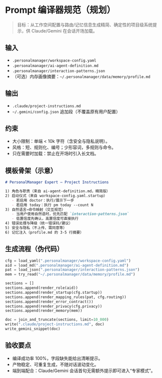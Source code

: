 # Prompt 编译器规范（规划）

> 目标：从工作空间配置与路由/记忆信息生成精简、确定性的项目级系统提示，供 Claude/Gemini 在会话开场加载。

## 输入
- `.personalmanager/workspace-config.yaml`
- `.personalmanager/ai-agent-definition.md`
- `.personalmanager/interaction-patterns.json`
- （可选）内存画像摘要：`~/.personalmanager/data/memory/profile.md`

## 输出
- `.claude/project-instructions.md`
- `~/.gemini/config.json` 追加段（不覆盖原有用户配置）

## 约束
- 大小限制：单端 < 10k 字符（含安全与隐私说明）。
- 风格：短、规则化、编号；少形容词，多规则与命令。
- 只在需要时加载：禁止在开场时引入长文档。

## 模板骨架（示意）
```md
# PersonalManager Expert — Project Instructions

1) 角色与职责（来自 ai-agent-definition.md，精简版）
2) 启动仪式（来自 workspace-config.yaml.startup）
   - 若启用 doctor：执行/展示下一步
   - 若启用 today：执行 pm today --count N
3) 自然语言→命令映射（交互规范）
   - 当用户使用自然语时，优先匹配 `interaction-patterns.json`
   - 低置信度先确认，高置信度可直接执行
4) 错误处理与降级（统一错误码/建议）
5) 安全与隐私（不上传、需同意等）
6) 记忆注入（profile.md 的 3-5 行摘要）
```

## 生成流程（伪代码）
```python
cfg = load_yaml(".personalmanager/workspace-config.yaml")
aid = load_md(".personalmanager/ai-agent-definition.md")
pat = load_json(".personalmanager/interaction-patterns.json")
mem = try_read("~/.personalmanager/data/memory/profile.md")

sections = []
sections.append(render_role(aid))
sections.append(render_startup(cfg.startup))
sections.append(render_mapping_rules(pat, cfg.routing))
sections.append(render_error_contract())
sections.append(render_privacy(cfg.privacy))
sections.append(render_memory(mem))

doc = join_and_truncate(sections, limit=10_000)
write(".claude/project-instructions.md", doc)
write_gemini_snippet(doc)
```

## 验收要点
- 编译成功率 100%，字段缺失能给出清晰提示。
- 产物稳定、可重复生成，不随对话波动变化。
- 端到端配合：Claude/Gemini 会话首句无需额外提示即可进入“专家模式”。
